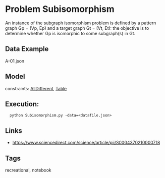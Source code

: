 # Problem Subisomorphism

An instance of the subgraph isomorphism problem is defined by a pattern graph Gp = (Vp, Ep) and a target graph Gt = (Vt, Et):
the objective is to determine whether Gp is isomorphic to some subgraph(s) in Gt.

## Data Example
  A-01.json

## Model
  constraints: [AllDifferent](http://pycsp.org/documentation/constraints/AllDifferent), [Table](http://pycsp.org/documentation/constraints/Table)

## Execution:
```
  python Subisomorphism.py -data=<datafile.json>
```

## Links
  - https://www.sciencedirect.com/science/article/pii/S0004370210000718

## Tags
  recreational, notebook
